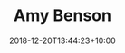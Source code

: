 ---
title: "Amy Benson"
date: 2018-12-20T13:44:23+10:00
draft: false
jobtitle: "Front-end Developer (2 years)"
weight: 1.8
---